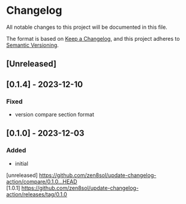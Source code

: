 # Changelog
All notable changes to this project will be documented in this file.

The format is based on [Keep a Changelog](https://keepachangelog.com/en/1.0.0/),
and this project adheres to [Semantic Versioning](https://semver.org/spec/v2.0.0.html).

## [Unreleased]


## [0.1.4] - 2023-12-10

### Fixed

- version compare section format


## [0.1.0] - 2023-12-03

### Added

- initial


[unreleased] https://github.com/zen8sol/update-changelog-action/compare/0.1.0...HEAD  
[1.0.1] https://github.com/zen8sol/update-changelog-action/releases/tag/0.1.0   
